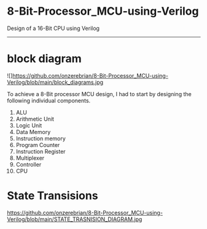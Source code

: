 # 8-Bit-Processor_MCU-using-Verilog
Design of a 16-Bit CPU using Verilog

----

# block diagram
![]https://github.com/onzerebrian/8-Bit-Processor_MCU-using-Verilog/blob/main/block_diagrams.jpg

To achieve a 8-Bit processor MCU design, I had to start by designing the following individual components.
1. ALU
2. Arithmetic Unit
3. Logic Unit
5. Data Memory
6. Instruction memory
7. Program Counter
8. Instruction Register
9. Multiplexer
10. Controller
11. CPU


# State Transisions
https://github.com/onzerebrian/8-Bit-Processor_MCU-using-Verilog/blob/main/STATE_TRASNISION_DIAGRAM.jpg